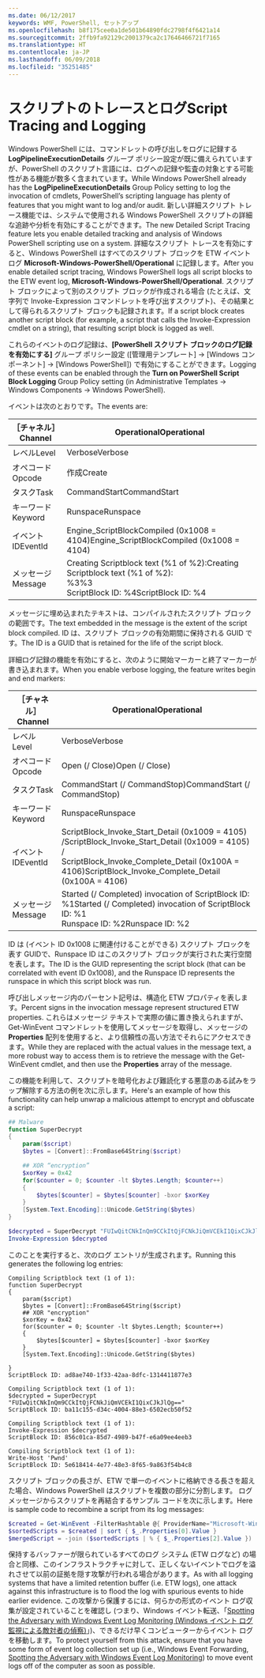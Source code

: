 ```yaml
---
ms.date: 06/12/2017
keywords: WMF, PowerShell, セットアップ
ms.openlocfilehash: b8f175cee0a1de501b64890fdc2798f4f6421a14
ms.sourcegitcommit: 2ffb9fa92129c2001379ca2c17646466721f7165
ms.translationtype: HT
ms.contentlocale: ja-JP
ms.lasthandoff: 06/09/2018
ms.locfileid: "35251485"
---
```

# <a name="script-tracing-and-logging"></a><span data-ttu-id="c5faf-102">スクリプトのトレースとログ</span><span class="sxs-lookup"><span data-stu-id="c5faf-102">Script Tracing and Logging</span></span>

<span data-ttu-id="c5faf-103">Windows PowerShell には、コマンドレットの呼び出しをログに記録する **LogPipelineExecutionDetails** グループ ポリシー設定が既に備えられていますが、PowerShell のスクリプト言語には、ログへの記録や監査の対象とする可能性がある機能が数多く含まれています。</span><span class="sxs-lookup"><span data-stu-id="c5faf-103">While Windows PowerShell already has the **LogPipelineExecutionDetails** Group Policy setting to log the invocation of cmdlets, PowerShell’s scripting language has plenty of features that you might want to log and/or audit.</span></span> <span data-ttu-id="c5faf-104">新しい詳細スクリプト トレース機能では、システムで使用される Windows PowerShell スクリプトの詳細な追跡や分析を有効にすることができます。</span><span class="sxs-lookup"><span data-stu-id="c5faf-104">The new Detailed Script Tracing feature lets you enable detailed tracking and analysis of Windows PowerShell scripting use on a system.</span></span> <span data-ttu-id="c5faf-105">詳細なスクリプト トレースを有効にすると、Windows PowerShell はすべてのスクリプト ブロックを ETW イベント ログ **Microsoft-Windows-PowerShell/Operational** に記録します。</span><span class="sxs-lookup"><span data-stu-id="c5faf-105">After you enable detailed script tracing, Windows PowerShell logs all script blocks to the ETW event log, **Microsoft-Windows-PowerShell/Operational**.</span></span> <span data-ttu-id="c5faf-106">スクリプト ブロックによって別のスクリプト ブロックが作成される場合 (たとえば、文字列で Invoke-Expression コマンドレットを呼び出すスクリプト)、その結果として得られるスクリプト ブロックも記録されます。</span><span class="sxs-lookup"><span data-stu-id="c5faf-106">If a script block creates another script block (for example, a script that calls the Invoke-Expression cmdlet on a string), that resulting script block is logged as well.</span></span>

<span data-ttu-id="c5faf-107">これらのイベントのログ記録は、**[PowerShell スクリプト ブロックのログ記録を有効にする]** グループ ポリシー設定 ([管理用テンプレート] -> [Windows コンポーネント] -> [Windows PowerShell]) で有効にすることができます。</span><span class="sxs-lookup"><span data-stu-id="c5faf-107">Logging of these events can be enabled through the **Turn on PowerShell Script Block Logging** Group Policy setting (in Administrative Templates -> Windows Components -> Windows PowerShell).</span></span>

<span data-ttu-id="c5faf-108">イベントは次のとおりです。</span><span class="sxs-lookup"><span data-stu-id="c5faf-108">The events are:</span></span>

| <span data-ttu-id="c5faf-109">［チャネル］</span><span class="sxs-lookup"><span data-stu-id="c5faf-109">Channel</span></span> | <span data-ttu-id="c5faf-110">Operational</span><span class="sxs-lookup"><span data-stu-id="c5faf-110">Operational</span></span>                                 |
|---------|---------------------------------------------|
| <span data-ttu-id="c5faf-111">レベル</span><span class="sxs-lookup"><span data-stu-id="c5faf-111">Level</span></span>   | <span data-ttu-id="c5faf-112">Verbose</span><span class="sxs-lookup"><span data-stu-id="c5faf-112">Verbose</span></span>                                     |
| <span data-ttu-id="c5faf-113">オペコード</span><span class="sxs-lookup"><span data-stu-id="c5faf-113">Opcode</span></span>  | <span data-ttu-id="c5faf-114">作成</span><span class="sxs-lookup"><span data-stu-id="c5faf-114">Create</span></span>                                      |
| <span data-ttu-id="c5faf-115">タスク</span><span class="sxs-lookup"><span data-stu-id="c5faf-115">Task</span></span>    | <span data-ttu-id="c5faf-116">CommandStart</span><span class="sxs-lookup"><span data-stu-id="c5faf-116">CommandStart</span></span>                                |
| <span data-ttu-id="c5faf-117">キーワード</span><span class="sxs-lookup"><span data-stu-id="c5faf-117">Keyword</span></span> | <span data-ttu-id="c5faf-118">Runspace</span><span class="sxs-lookup"><span data-stu-id="c5faf-118">Runspace</span></span>                                    |
| <span data-ttu-id="c5faf-119">イベント ID</span><span class="sxs-lookup"><span data-stu-id="c5faf-119">EventId</span></span> | <span data-ttu-id="c5faf-120">Engine_ScriptBlockCompiled (0x1008 = 4104)</span><span class="sxs-lookup"><span data-stu-id="c5faf-120">Engine_ScriptBlockCompiled (0x1008 = 4104)</span></span>  |
| <span data-ttu-id="c5faf-121">メッセージ</span><span class="sxs-lookup"><span data-stu-id="c5faf-121">Message</span></span> | <span data-ttu-id="c5faf-122">Creating Scriptblock text (%1 of %2):</span><span class="sxs-lookup"><span data-stu-id="c5faf-122">Creating Scriptblock text (%1 of %2):</span></span> </br> <span data-ttu-id="c5faf-123">%3</span><span class="sxs-lookup"><span data-stu-id="c5faf-123">%3</span></span> </br> <span data-ttu-id="c5faf-124">ScriptBlock ID: %4</span><span class="sxs-lookup"><span data-stu-id="c5faf-124">ScriptBlock ID: %4</span></span> |


<span data-ttu-id="c5faf-125">メッセージに埋め込まれたテキストは、コンパイルされたスクリプト ブロックの範囲です。</span><span class="sxs-lookup"><span data-stu-id="c5faf-125">The text embedded in the message is the extent of the script block compiled.</span></span> <span data-ttu-id="c5faf-126">ID は、スクリプト ブロックの有効期間に保持される GUID です。</span><span class="sxs-lookup"><span data-stu-id="c5faf-126">The ID is a GUID that is retained for the life of the script block.</span></span>

<span data-ttu-id="c5faf-127">詳細ログ記録の機能を有効にすると、次のように開始マーカーと終了マーカーが書き込まれます。</span><span class="sxs-lookup"><span data-stu-id="c5faf-127">When you enable verbose logging, the feature writes begin and end markers:</span></span>

| <span data-ttu-id="c5faf-128">［チャネル］</span><span class="sxs-lookup"><span data-stu-id="c5faf-128">Channel</span></span> | <span data-ttu-id="c5faf-129">Operational</span><span class="sxs-lookup"><span data-stu-id="c5faf-129">Operational</span></span>                                            |
|---------|--------------------------------------------------------|
| <span data-ttu-id="c5faf-130">レベル</span><span class="sxs-lookup"><span data-stu-id="c5faf-130">Level</span></span>   | <span data-ttu-id="c5faf-131">Verbose</span><span class="sxs-lookup"><span data-stu-id="c5faf-131">Verbose</span></span>                                                |
| <span data-ttu-id="c5faf-132">オペコード</span><span class="sxs-lookup"><span data-stu-id="c5faf-132">Opcode</span></span>  | <span data-ttu-id="c5faf-133">Open (/ Close)</span><span class="sxs-lookup"><span data-stu-id="c5faf-133">Open (/ Close)</span></span>                                         |
| <span data-ttu-id="c5faf-134">タスク</span><span class="sxs-lookup"><span data-stu-id="c5faf-134">Task</span></span>    | <span data-ttu-id="c5faf-135">CommandStart (/ CommandStop)</span><span class="sxs-lookup"><span data-stu-id="c5faf-135">CommandStart (/ CommandStop)</span></span>                           |
| <span data-ttu-id="c5faf-136">キーワード</span><span class="sxs-lookup"><span data-stu-id="c5faf-136">Keyword</span></span> | <span data-ttu-id="c5faf-137">Runspace</span><span class="sxs-lookup"><span data-stu-id="c5faf-137">Runspace</span></span>                                               |
| <span data-ttu-id="c5faf-138">イベント ID</span><span class="sxs-lookup"><span data-stu-id="c5faf-138">EventId</span></span> | <span data-ttu-id="c5faf-139">ScriptBlock\_Invoke\_Start\_Detail (0x1009 = 4105) /</span><span class="sxs-lookup"><span data-stu-id="c5faf-139">ScriptBlock\_Invoke\_Start\_Detail (0x1009 = 4105) /</span></span> </br> <span data-ttu-id="c5faf-140">ScriptBlock\_Invoke\_Complete\_Detail (0x100A = 4106)</span><span class="sxs-lookup"><span data-stu-id="c5faf-140">ScriptBlock\_Invoke\_Complete\_Detail (0x100A = 4106)</span></span> |
| <span data-ttu-id="c5faf-141">メッセージ</span><span class="sxs-lookup"><span data-stu-id="c5faf-141">Message</span></span> | <span data-ttu-id="c5faf-142">Started (/ Completed) invocation of ScriptBlock ID: %1</span><span class="sxs-lookup"><span data-stu-id="c5faf-142">Started (/ Completed) invocation of ScriptBlock ID: %1</span></span> </br> <span data-ttu-id="c5faf-143">Runspace ID: %2</span><span class="sxs-lookup"><span data-stu-id="c5faf-143">Runspace ID: %2</span></span> |

<span data-ttu-id="c5faf-144">ID は (イベント ID 0x1008 に関連付けることができる) スクリプト ブロックを表す GUIDで、Runspace ID はこのスクリプト ブロックが実行された実行空間を表します。</span><span class="sxs-lookup"><span data-stu-id="c5faf-144">The ID is the GUID representing the script block (that can be correlated with event ID 0x1008), and the Runspace ID represents the runspace in which this script block was run.</span></span>

<span data-ttu-id="c5faf-145">呼び出しメッセージ内のパーセント記号は、構造化 ETW プロパティを表します。</span><span class="sxs-lookup"><span data-stu-id="c5faf-145">Percent signs in the invocation message represent structured ETW properties.</span></span> <span data-ttu-id="c5faf-146">これらはメッセージ テキストで実際の値に置き換えられますが、Get-WinEvent コマンドレットを使用してメッセージを取得し、メッセージの **Properties** 配列を使用すると、より信頼性の高い方法でそれらにアクセスできます。</span><span class="sxs-lookup"><span data-stu-id="c5faf-146">While they are replaced with the actual values in the message text, a more robust way to access them is to retrieve the message with the Get-WinEvent cmdlet, and then use the **Properties** array of the message.</span></span>

<span data-ttu-id="c5faf-147">この機能を利用して、スクリプトを暗号化および難読化する悪意のある試みをラップ解除する方法の例を次に示します。</span><span class="sxs-lookup"><span data-stu-id="c5faf-147">Here's an example of how this functionality can help unwrap a malicious attempt to encrypt and obfuscate a script:</span></span>

```powershell
## Malware
function SuperDecrypt
{
    param($script)
    $bytes = [Convert]::FromBase64String($script)

    ## XOR “encryption”
    $xorKey = 0x42
    for($counter = 0; $counter -lt $bytes.Length; $counter++)
    {
        $bytes[$counter] = $bytes[$counter] -bxor $xorKey
    }
    [System.Text.Encoding]::Unicode.GetString($bytes)
}

$decrypted = SuperDecrypt "FUIwQitCNkInQm9CCkItQjFCNkJiQmVCEkI1QixCJkJlQg=="
Invoke-Expression $decrypted
```

<span data-ttu-id="c5faf-148">このことを実行すると、次のログ エントリが生成されます。</span><span class="sxs-lookup"><span data-stu-id="c5faf-148">Running this generates the following log entries:</span></span>

```
Compiling Scriptblock text (1 of 1):
function SuperDecrypt
{
    param($script)
    $bytes = [Convert]::FromBase64String($script)
    ## XOR "encryption"
    $xorKey = 0x42
    for($counter = 0; $counter -lt $bytes.Length; $counter++)
    {
        $bytes[$counter] = $bytes[$counter] -bxor $xorKey
    }
    [System.Text.Encoding]::Unicode.GetString($bytes)

}
ScriptBlock ID: ad8ae740-1f33-42aa-8dfc-1314411877e3

Compiling Scriptblock text (1 of 1):
$decrypted = SuperDecrypt "FUIwQitCNkInQm9CCkItQjFCNkJiQmVCEkI1QixCJkJlQg=="
ScriptBlock ID: ba11c155-d34c-4004-88e3-6502ecb50f52

Compiling Scriptblock text (1 of 1):
Invoke-Expression $decrypted
ScriptBlock ID: 856c01ca-85d7-4989-b47f-e6a09ee4eeb3

Compiling Scriptblock text (1 of 1):
Write-Host 'Pwnd'
ScriptBlock ID: 5e618414-4e77-48e3-8f65-9a863f54b4c8
```

スクリプト ブロックの長さが、ETW で単一のイベントに格納できる長さを超えた場合、Windows PowerShell はスクリプトを複数の部分に分割します。 <span data-ttu-id="c5faf-150">ログ メッセージからスクリプトを再結合するサンプル コードを次に示します。</span><span class="sxs-lookup"><span data-stu-id="c5faf-150">Here is sample code to recombine a script from its log messages:</span></span>

```powershell
$created = Get-WinEvent -FilterHashtable @{ ProviderName="Microsoft-Windows-PowerShell"; Id = 4104 } | Where-Object { $_.<...> }
$sortedScripts = $created | sort { $_.Properties[0].Value }
$mergedScript = -join ($sortedScripts | % { $_.Properties[2].Value })
```

<span data-ttu-id="c5faf-151">保持するバッファーが限られているすべてのログ システム (ETW ログなど) の場合と同様、このインフラストラクチャに対して、正しくないイベントでログを溢れさせて以前の証拠を隠す攻撃が行われる場合があります。</span><span class="sxs-lookup"><span data-stu-id="c5faf-151">As with all logging systems that have a limited retention buffer (i.e. ETW logs), one attack against this infrastructure is to flood the log with spurious events to hide earlier evidence.</span></span> <span data-ttu-id="c5faf-152">この攻撃から保護するには、何らかの形式のイベント ログ収集が設定されていることを確認し (つまり、Windows イベント転送、「[Spotting the Adversary with Windows Event Log Monitoring (Windows イベント ログ監視による敵対者の偵察)](https://www.iad.gov/iad/library/reports/spotting-the-adversary-with-windows-event-log-monitoring.cfm)」)、できるだけ早くコンピューターからイベント ログを移動します。</span><span class="sxs-lookup"><span data-stu-id="c5faf-152">To protect yourself from this attack, ensure that you have some form of event log collection set up (i.e., Windows Event Forwarding, [Spotting the Adversary with Windows Event Log Monitoring](https://www.iad.gov/iad/library/reports/spotting-the-adversary-with-windows-event-log-monitoring.cfm)) to move event logs off of the computer as soon as possible.</span></span>
